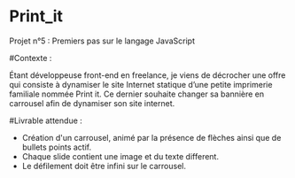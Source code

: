 # Print_it

Projet n°5 : Premiers pas sur le langage JavaScript

#Contexte : 

Étant développeuse front-end en freelance, je viens de décrocher une offre qui consiste à dynamiser le site Internet 
statique d’une petite imprimerie familiale nommée Print it. Ce dernier souhaite changer sa bannière en carrousel afin de dynamiser son site internet.

#Livrable attendue :

- Création d'un carrousel, animé par la présence de flèches ainsi que de bullets points actif. 
- Chaque slide contient une image et du texte different.
- Le défilement doit être infini sur le carrousel.

